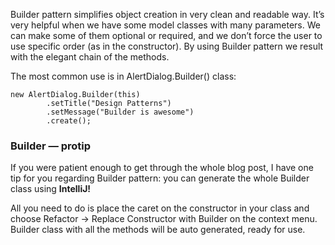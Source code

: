 Builder pattern simplifies object creation in very clean and readable way. It’s very helpful when we have some model classes with many parameters. 
We can make some of them optional or required, and we don’t force the user to use specific order (as in the constructor). By using Builder pattern we result with the elegant chain of the methods. 

The most common use is in AlertDialog.Builder() class:

```
new AlertDialog.Builder(this)
        .setTitle("Design Patterns")
        .setMessage("Builder is awesome")
        .create();
```

<h3>Builder — protip</h3>

If you were patient enough to get through the whole blog post, 
I have one tip for you regarding Builder pattern: you can generate the whole Builder class using **IntelliJ!**

All you need to do is place the caret on the constructor in your class and choose Refactor -> Replace Constructor with Builder on the context menu. 
Builder class with all the methods will be auto generated, ready for use.
